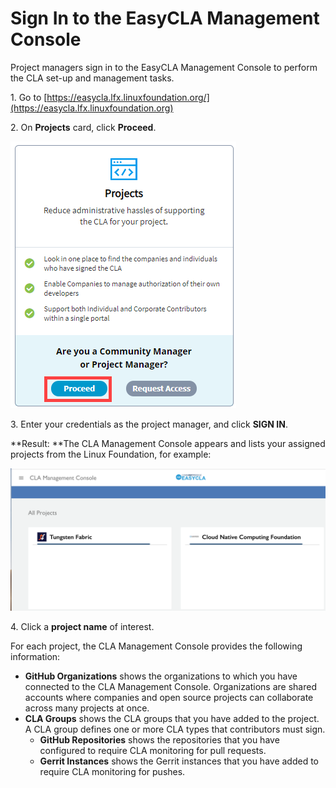# Sign In to the EasyCLA Management Console

Project managers sign in to the EasyCLA Management Console to perform the CLA set-up and management tasks.

1\. Go to [https://easycla.lfx.linuxfoundation.org/](https://easycla.lfx.linuxfoundation.org)

2\. On **Projects** card, click **Proceed**.

![Sign in to Management Console](../../../.gitbook/assets/sign-in-to-management-console.png)

3\. Enter your credentials as the project manager, and click **SIGN IN**.

**Result: **The CLA Management Console appears and lists your assigned projects from the Linux Foundation, for example:

![CLA Management All Projects](../../../.gitbook/assets/cla-management-all-projects.png)

4\. Click a **project name** of interest.

For each project, the CLA Management Console provides the following information:

* **GitHub Organizations** shows the organizations to which you have connected to the CLA Management Console. Organizations are shared accounts where companies and open source projects can collaborate across many projects at once.
* **CLA Groups** shows the CLA groups that you have added to the project. A CLA group defines one or more CLA types that contributors must sign.
  * **GitHub Repositories** shows the repositories that you have configured to require CLA monitoring for pull requests.
  * **Gerrit Instances** shows the Gerrit instances that you have added to require CLA monitoring for pushes.
